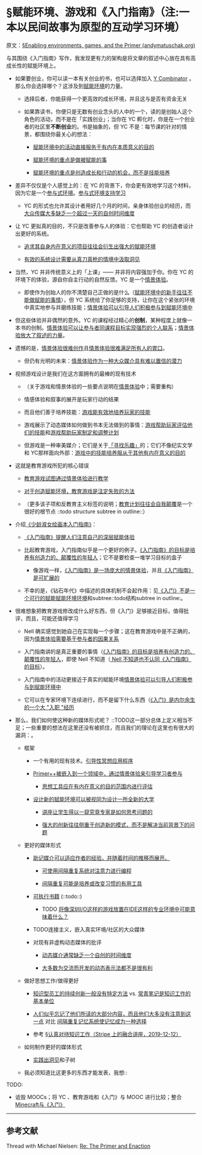 # §赋能环境、游戏和《入门指南》（注:一本以民间故事为原型的互动学习环境）

原文：[§Enabling environments, games, and the Primer (andymatuschak.org)](https://notes.andymatuschak.org/z244xx3kMf1v8UnkZKUwQBAwBsHLpUgN4YhsG)

与其围绕《入门指南》写作，我发现更有力的架构是将文章的叙述中心放在具有高成长性的赋能环境上。

- 如果要创业，你可以读一本有关创业的书，也可以选择加入 [Y Combinator](https://notes.andymatuschak.org/z2kQbKXThuY4FrdXVcE7JCt974sPATVhSpita) 。那么你会选择哪个？这涉及到[赋能环境](https://notes.andymatuschak.org/z3DaBP4vN1dutjUgrk3jbEeNxScccvDCxDgXe)的力量。

  - 选择后者，你能获得一个更高效的成长环境，并且这与是否有资金无关

  - 如果靠读书，你便只是无数有创业念头的人中的一个，读的是创始人这个角色的活动，而不是在「实践创业」；当你在 YC 孵化时，你是在一个创业者的社区里**不断创业**的。书是抽象的，但 YC 不是：每节课的针对的情景，都围绕你最关心的想法：

    - [赋能环境中的活动直接服务于有内在本质意义的目的](https://notes.andymatuschak.org/z7wh92mfgXNTLk8AhaaLxsViQuzqGY5cV56Vm)

    - [赋能环境的重点是做被赋能的事](https://notes.andymatuschak.org/z6tuZZKaNeLM7c9jPZwNVGURGTuXLy8jesv5i)

    - [赋能环境的重点是创造成长和行动的机会，而不是技能培养](https://notes.andymatuschak.org/z5th5bWm6VhB6PPbYB97gUKMdnaZe5atntRza)

 - 差异不仅仅是个人感觉上的：在 YC 的背景下，你会更有效地学习这个材料，因为它是一个[参与式环境](https://notes.andymatuschak.org/z63gaUtZqb9mMUKRf85UhtEFPMgBBJbqvT2r8)。[参与式环境支持学习](https://notes.andymatuschak.org/z56HX9kF6fRMoRQfT6VhZN9ehnrrLDAq8FEFP)

    - YC 的形式也允许其设计者用好几个月的时间，亲身体验创业的经历，而[大众传媒大多缺乏一个超过一天的自创时间维度](https://notes.andymatuschak.org/z7JZswHPm99BbpTnb7NcP9Rnp8Bs6jsM3zjdv)

  - 让 YC 更拟真的目的，不只是改善参与人的体验：它也帮助 YC 的创造者设计出更好的系统。

    - [追求其自身内在意义的项目往往会衍生出强大的赋能环境](https://notes.andymatuschak.org/z4N6d29XL2PZXCa64HPcxA64RGWDb6Cagc1gs)

    - [有效的系统设计需要从真刀真枪的情境中汲取洞见](https://notes.andymatuschak.org/z3H98n8DGZmu8XArqHZVsckyWvbTe8wK4kAt2)

  - 当然，YC 并非传统意义上的「上课」—— 并非将内容强加于你。你在 YC 的环境下的体验，源自你自主行动的自然反馈。YC 是一个[情景体验](https://notes.andymatuschak.org/z3KASfpz5AmNmqM2m517Jbs1EvXrLN7NkeYWH)。

    - 即使作为创始人的你不清楚自己正做的是什么（[赋能环境中的新手往往不能做赋能的事情](https://notes.andymatuschak.org/z3XsSKarN8i3pV4WjPiJ7pVGG6akRVQvU7ngK)），但 YC 系统给了你足够的支持，让你在这个紧张的环境中真实地参与并磨练技能；[情景体验可以引导人们积极参与到赋能环境中](https://notes.andymatuschak.org/z2FDTR2NfpW1AtA4SAETevmKC2uDGEHfKrbhG)

  - 但这些体验并非偶然的意外。YC 的课程经过精心的**创制**，某种程度上就像一本书的创制。[情景体验可以让参与者同课程目标实现强烈的个人联系](https://notes.andymatuschak.org/z6rE2jCvARneUxogtFCTMafzJvYEKWFgb51c2)；[情景体验放大了叙述的力量](https://notes.andymatuschak.org/zhZFC1LFDwAcsgJAdaKEDnSHyrf1bR954Ssb)。

- 遗憾的是，[情景体验很难创作](https://notes.andymatuschak.org/z2Moj6uUj8hJ11dDMbrHsF58BMmxe6p48rsvv)且[情景体验很难满足所有人的胃口](https://notes.andymatuschak.org/z2K87JksHrc9UDQR2PoTxXeRNdJA1Wo9N8Au2)。

  - 但仍有光明的未来：[情景体验作为一种大众媒介具有难以置信的潜力](https://notes.andymatuschak.org/z6oXuXLZ7Wq1eBqskyfph2wz9gjohQUKSBFzx)

- 视频游戏设计是我们在这方面拥有的最棒的现有技术

  - （关于游戏和情景体验的一些要点说明在[情景体验](https://notes.andymatuschak.org/z3KASfpz5AmNmqM2m517Jbs1EvXrLN7NkeYWH)中；需要重构）

  - 情感体验和叙事的展开是玩家行动的结果

  - 而且他们善于培养技能：[游戏能有效地培养玩家的技能](https://notes.andymatuschak.org/z2J6v5xtfJaeW5KFF6fNwkHxLWQonxuUA5ndg)

  - 游戏展示了动态媒体如何做到书本无法做到的事情：[游戏帮助玩家评估他们的技能](https://notes.andymatuschak.org/z2tZBJUtAasH3bGxHaEpFdP5zjjiWwqDsFxEM)和[游戏帮助玩家制定和调整计划](https://notes.andymatuschak.org/z7mU6RxxzJ9FZBCcgbYQsv9nExuK3xVm635Ks)

  - 但游戏是一种审美媒介；它们是关于[「寻找乐趣」](https://notes.andymatuschak.org/z2BH7jhTMRmmjM5UHyVUShW4ZtTSzxaV7oubs)的；它们不像纪实文学和 YC那样面向外部：[游戏中的技能培养服从于其他有内在意义的目的](https://notes.andymatuschak.org/zeb2g4GbLPhXGKZavqQ7v7iuqe5B8jGhnFKw)

- 这就是教育游戏所犯的核心错误

  - [教育游戏试图通过情景体验进行教学](https://notes.andymatuschak.org/z5xCoFBNqoFjNHsWcsP4GbSPKqAG3dNzR6SXC)

  - [对于创造赋能环境，教育游戏是注定失败的方法](https://notes.andymatuschak.org/z7wPt3dxX5hp6LK3PLUBTJXxk7kAhMuh8UDck)

  - （更多该子项和反教育主义标签的说明；[教育计划往往会自我颠覆](https://notes.andymatuschak.org/z6qfYv9SPx6M9FZPzVj7o4qVRD1iTGJpMfz6J)是一个很好的根节点 ::todo structure subtree in outline::）

- 介绍[《少龄淑女绘画本入门指南》](https://notes.andymatuschak.org/z6xtQsFDb5YAPxWzJdoYKbYVAxQghSteVEyoX)：

  - [《入门指南》提醒人们注意自己的深层赋能体验](https://notes.andymatuschak.org/z6y1YwYjJS1YAjjegXPTQzoxhrX8CUpk5PjS8)

  - 比起教育游戏，入门指南似乎是一个更好的例子。[《入门指南》的目标是培养有创造力的、颠覆性的年轻人](https://notes.andymatuschak.org/zvMhuE5FyXVfspgazybETDJwHrYPVxN2Cere)；它不是要检查一堆学习目标的盒子

    - 像游戏一样，[《入门指南》是一场庞大的情景体验](https://notes.andymatuschak.org/z2bumF8sVKrkRzRTcVPL8xfMCkJ9f4se2e8cR)，并且[《入门指南》是可扩展的](https://notes.andymatuschak.org/z5NZs4GTsEc9n8zyYoVCTA9AfSMDNrHwdQRoF)

  - 不幸的是，《钻石年代》中描述的具体机制不会起作用：见[《入门》不是一个可行的赋能赋能环境环境](https://notes.andymatuschak.org/z4WNFDsAy4sqT8eU9VUfKwW1gdSL4UGB4mbyG)和subtree::todo结构subtree in outline:。

- 很难想象把教育游戏修改成什么好东西，但《入门》足够接近目标，值得批评，而且，可能还值得学习

    - Nell 确实感觉到她自己在实现每一个步骤；这在教育游戏中是不正确的，因为[情景体验需要基于参与者的因果关系](https://notes.andymatuschak.org/z3JVez8dDfxTHY1K9tHUfLLcgLkUmXQ2HKXUU)

    - 入门指南讲的是真正重要的事情（[《入门指南》的目标是培养有创造力的、颠覆性的年轻人](https://notes.andymatuschak.org/zvMhuE5FyXVfspgazybETDJwHrYPVxN2Cere)，即使 Nell 不知道（[ Nell 不知道也不认同《入门指南》的目标](https://notes.andymatuschak.org/z6mg4iibFwrKipuEYQvBuA9cxnjvZ2vG2QgQ9)）。

    - 入门指南中的活动更接近于真实的赋能环境[情景体验可以引导人们积极参与到赋能环境中](https://notes.andymatuschak.org/z2FDTR2NfpW1AtA4SAETevmKC2uDGEHfKrbhG)

    - 它可以在专家环境下连续进行，而不是留下什么东西（[《入门》是内尔余生的一个大 "入职 "经历](https://notes.andymatuschak.org/z2JYDtbKyaxf2nhicZTCGEScUcYLjZuda4vY8)

- 那么，我们如何使这种新的媒体形式呢？ ::TODO这一部分总体上定义相当不足；一些重要的想法在这里还没有被抓住，而且我们的理论在这里也有很大的漏洞：。

  - 框架

    - 一个有用的现有技术。[引导性冥想应用程序](https://notes.andymatuschak.org/z2LoRpSoo5Un8EbqkZEjJjvjM1BYLLQD1VJM)

    - [Primer++被嵌入到一个领域中，通过情景体验来引导学习者参与](https://notes.andymatuschak.org/z62M2Kdje6rnm6qHaQ5LSsNbc6FBNcmppbg1P)

      - [思想工具应在有内在意义的目的范围内进行评估](https://notes.andymatuschak.org/z494jinM6aNqjzLuVenhH3tkgMWuDgzby3odm)

    - [设计新的赋能环境可以被视同为设计一所全新的大学](https://notes.andymatuschak.org/z7VvaRXqJ9ftH18TPKpySuRiEkLj9N9MFLQAW)

      - [讲座让学生得以一窥究竟专家是如何思考问题的](https://notes.andymatuschak.org/z4miEVp2N1DZuaGoETEg8auwiREBW2Q9mZjgi)

      - [强大的创新往往侧重于创造新的模式，而不是解决当前背景下的问题](https://notes.andymatuschak.org/z6ReihULdqZXqhY2bMACp15kwgM1sT421Cx6p)

  - 更好的媒体形式

    - [助记媒介可以适应作者的经验，并随着时间的推移而展开。](https://notes.andymatuschak.org/zvzwYeFU3Au4Ya2uVh2k3BUu8udZB7NSrAdL)

      - [可使用间隔重复系统对注意力进行编程](https://notes.andymatuschak.org/z2gqazXUkf9qyFjMQg4W3dw6yegnAJszvDywN)

      - [间隔重复可能是培养或改变习惯的有用工具](https://notes.andymatuschak.org/z249N76MhdBzDfrwMnqP6jEsTv6Z8u2kJrp8)

    - [可执行书籍](https://notes.andymatuschak.org/z2UKZTkAbLUKR85d92gqB7ahoxcS2tpB2ah2) (::todo::)

      - TODO [将像深圳I/O这样的游戏放置在IDE这样的专业环境中可能意味着什么？](https://notes.andymatuschak.org/z2d6S6xLW7NesbCMVtSPfVyNcr4WLLCMM112)

    - TODO连接主义，嵌入真实环境/社区的大众媒体

    - 对现有非虚构动态媒体的批评

      - [动态媒介通常缺乏一个自创的时间维度](https://notes.andymatuschak.org/z8aiVRywvJYDB9gvpCDxa4KUBcKr8R4geNAiJ)

      - [大多数为交流而开发的动态表示法都不是很有利](https://notes.andymatuschak.org/zB5wf5crA1jVZb6CycZSjGRTjSkw2BpsdjG)

  - 做好思想工作/做得更好

    - [知识型员工的持续创新一般没有特定方法](https://notes.andymatuschak.org/z2A9r2zcddVXfxjevj5Nzayhwxr9VuycjxYdz) vs. [常青笔记是知识工作的基本单位](https://notes.andymatuschak.org/z3SjnvsB5aR2ddsycyXofbYR7fCxo7RmKW2be)

    - [人们似乎忘记了他们所读的大部分内容，而且他们大多没有注意到这一点](https://notes.andymatuschak.org/z3d6dFhTA5zTmykZ3zh4Y2vCw3aVbUxRiQQcc) 对比 [间隔重复记忆系统使记忆成为一种选择](https://notes.andymatuschak.org/z4bR1HVvDUhMXDm5SJB4Tiw4xGbrm9AfXWgbc)

    - 参考 [§认真对待知识工作（Stripe 上的融合讲座，2019-12-12）](https://notes.andymatuschak.org/z5opHsGrNmCib7YQfLv6XbYURzZgZmx4Mrh5y)

  - 如何制作更好的媒体形式

    - [实践出洞见](https://notes.andymatuschak.org/z7YyAp683VNbTmDG4hx9QFpf5urwxZJpsycS6)和子树

  - 我必须知道比这更多的东西才能发表，我想::

TODO:

- 诋毁 MOOCs；将 YC 、教育游戏和《入门》与 MOOC 进行比较；整合 [Minecraft与《入门》](https://notes.andymatuschak.org/z5U8XrHkLFcmaGPMmK4V4AW8ojHxPq1sJ1BJp)

------

## 参考文献

Thread with Michael Nielsen: [Re: The Primer and Enaction](javascript:void(0))